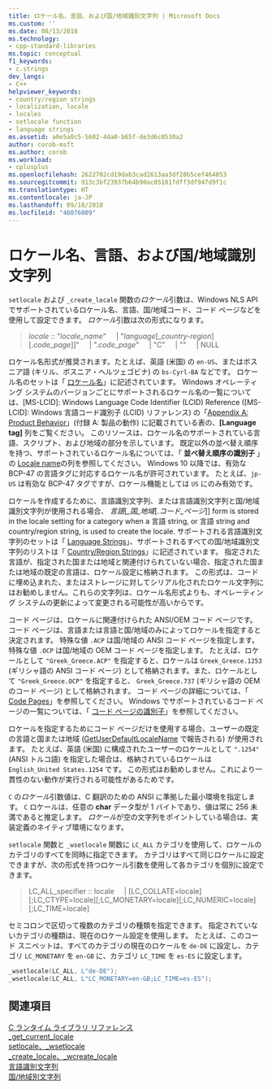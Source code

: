 ```yaml
---
title: ロケール名、言語、および国/地域識別文字列 | Microsoft Docs
ms.custom: ''
ms.date: 08/13/2018
ms.technology:
- cpp-standard-libraries
ms.topic: conceptual
f1_keywords:
- c.strings
dev_langs:
- C++
helpviewer_keywords:
- country/region strings
- localization, locale
- locales
- setlocale function
- language strings
ms.assetid: a0e5a0c5-5602-4da0-b65f-de3d6c8530a2
author: corob-msft
ms.author: corob
ms.workload:
- cplusplus
ms.openlocfilehash: 2622702cd19dab3cad2613aa3df28b5cef464853
ms.sourcegitcommit: 913c3bf23937b64b90ac05181fdff3df947d9f1c
ms.translationtype: HT
ms.contentlocale: ja-JP
ms.lasthandoff: 09/18/2018
ms.locfileid: "46076009"
---
```

# <a name="locale-names-languages-and-countryregion-strings"></a>ロケール名、言語、および国/地域識別文字列

`setlocale` および `_create_locale` 関数の*ロケール*引数は、Windows NLS API でサポートされているロケール名、言語、国/地域コード、コード ページなどを使用して設定できます。 *ロケール*引数は次の形式になります。

> *locale* :: "*locale_name*" &nbsp;&nbsp;&nbsp;&nbsp;| "*language*\[\_*country-region*]\[.*code_page*]]" &nbsp;&nbsp;&nbsp;&nbsp;| ".*code_page*" &nbsp;&nbsp;&nbsp;&nbsp;| "C" &nbsp;&nbsp;&nbsp;&nbsp;| "" &nbsp;&nbsp;&nbsp;&nbsp;| NULL

ロケール名形式が推奨されます。たとえば、英語 (米国) の `en-US`、またはボスニア語 (キリル、ボスニア・ヘルツェゴビナ) の `bs-Cyrl-BA` などです。 ロケール名のセットは「 [ロケール名](/windows/desktop/Intl/locale-names)」に記述されています。 Windows オペレーティング システムのバージョンごとにサポートされるロケール名の一覧については、[MS-LCID]: Windows Language Code Identifier (LCID) Reference ([MS-LCID]: Windows 言語コード識別子 (LCID) リファレンス) の「[Appendix A: Product Behavior](https://msdn.microsoft.com/library/cc233982.aspx)」(付録 A: 製品の動作) に記載されている表の、**[Language tag]** 列をご覧ください。 このリソースは、ロケール名のサポートされている言語、スクリプト、および地域の部分を示しています。 既定以外の並べ替え順序を持つ、サポートされているロケール名については、「 **並べ替え順序の識別子** 」の [Locale name](/windows/desktop/Intl/sort-order-identifiers)の列を参照してください。 Windows 10 以降では、有効な BCP-47 の言語タグに対応するロケール名が許可されています。 たとえば、`jp-US` は有効な BCP-47 タグですが、ロケール機能としては `US` にのみ有効です。

ロケールを作成するために、言語識別文字列、または言語識別文字列と国/地域識別文字列が使用される場合、 *言語*[*_国_地域*[.*コード_ページ*]] form is stored in the locale setting for a category when a 言語 string, or 言語 string and country/region string, is used to create the locale. サポートされる言語識別文字列のセットは「 [Language Strings](../c-runtime-library/language-strings.md)」、サポートされるすべての国/地域識別文字列のリストは「 [Country/Region Strings](../c-runtime-library/country-region-strings.md)」に記述されています。 指定された言語が、指定された国または地域と関連付けられていない場合、指定された国または地域の既定の言語は、ロケール設定に格納されます。 この形式は、コードに埋め込まれた、またはストレージに対してシリアル化されたロケール文字列にはお勧めしません。これらの文字列は、ロケール名形式よりも、オペレーティング システムの更新によって変更される可能性が高いからです。

コード ページは、ロケールに関連付けられた ANSI/OEM コード ページです。 コード ページは、言語または言語と国/地域のみによってロケールを指定すると決定されます。 特殊な値 `.ACP` は国/地域の ANSI コード ページを指定します。 特殊な値 `.OCP` は国/地域の OEM コード ページを指定します。 たとえば、ロケールとして `"Greek_Greece.ACP"` を指定すると、ロケールは `Greek_Greece.1253` (ギリシャ語の ANSI コード ページ) として格納されます。また、ロケールとして `"Greek_Greece.OCP"` を指定すると、 `Greek_Greece.737` (ギリシャ語の OEM のコード ページ) として格納されます。 コード ページの詳細については、「 [Code Pages](../c-runtime-library/code-pages.md)」を参照してください。 Windows でサポートされているコード ページの一覧については、「 [コード ページの識別子](/windows/desktop/Intl/code-page-identifiers)」を参照してください。

ロケールを指定するためにコード ページだけを使用する場合、ユーザーの既定の言語と国または地域 ([GetUserDefaultLocaleName](/windows/desktop/api/winnls/nf-winnls-getuserdefaultlocalename) で報告される) が使用されます。 たとえば、英語 (米国) に構成されたユーザーのロケールとして `".1254"` (ANSI トルコ語) を指定した場合は、格納されているロケールは `English_United States.1254` です。 この形式はお勧めしません。これにより一貫性のない動作が実行される可能性があるためです。

`C` の*ロケール*引数値は、C 翻訳のための ANSI に準拠した最小環境を指定します。 `C` ロケールは、任意の **char** データ型が 1 バイトであり、値は常に 256 未満であると推定します。 *ロケール*が空の文字列をポイントしている場合は、実装定義のネイティブ環境になります。

`setlocale` 関数と `_wsetlocale` 関数に `LC_ALL` カテゴリを使用して、ロケールのカテゴリのすべてを同時に指定できます。 カテゴリはすべて同じロケールに設定できますが、次の形式を持つロケール引数を使用して各カテゴリを個別に設定できます。

> LC_ALL_specifier :: locale &nbsp;&nbsp;&nbsp;&nbsp;| [LC_COLLATE=locale][;LC_CTYPE=locale][;LC_MONETARY=locale][;LC_NUMERIC=locale][;LC_TIME=locale]

セミコロンで区切って複数のカテゴリの種類を指定できます。 指定されていないカテゴリの種類は、現在のロケール設定を使用します。 たとえば、このコード スニペットは、すべてのカテゴリの現在のロケールを `de-DE` に設定し、カテゴリ `LC_MONETARY` を `en-GB` に、カテゴリ `LC_TIME` を `es-ES` に設定します。

```C
_wsetlocale(LC_ALL, L"de-DE");
_wsetlocale(LC_ALL, L"LC_MONETARY=en-GB;LC_TIME=es-ES");
```

## <a name="see-also"></a>関連項目

[C ランタイム ライブラリ リファレンス](../c-runtime-library/c-run-time-library-reference.md)<br/>
[_get_current_locale](../c-runtime-library/reference/get-current-locale.md)<br/>
[setlocale、_wsetlocale](../c-runtime-library/reference/setlocale-wsetlocale.md)<br/>
[_create_locale、_wcreate_locale](../c-runtime-library/reference/create-locale-wcreate-locale.md)<br/>
[言語識別文字列](../c-runtime-library/language-strings.md)<br/>
[国/地域別文字列](../c-runtime-library/country-region-strings.md)
